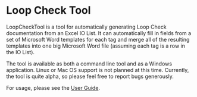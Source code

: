 # Loop Check Tool
LoopCheckTool is a tool for automatically generating Loop Check documentation from an Excel IO List. It can automatically fill in fields from a set of Microsoft Word templates for each tag and merge all of the resulting templates into one big Microsoft Word file (assuming each tag is a row in the IO List).

The tool is available as both a command line tool and as a Windows application. Linux or Mac OS support is not planned at this time. Currently, the tool is quite alpha, so please feel free to report bugs generously.

For usage, please see the [User Guide](https://github.com/snhardin/LoopCheckTool/wiki/User-Guide).

